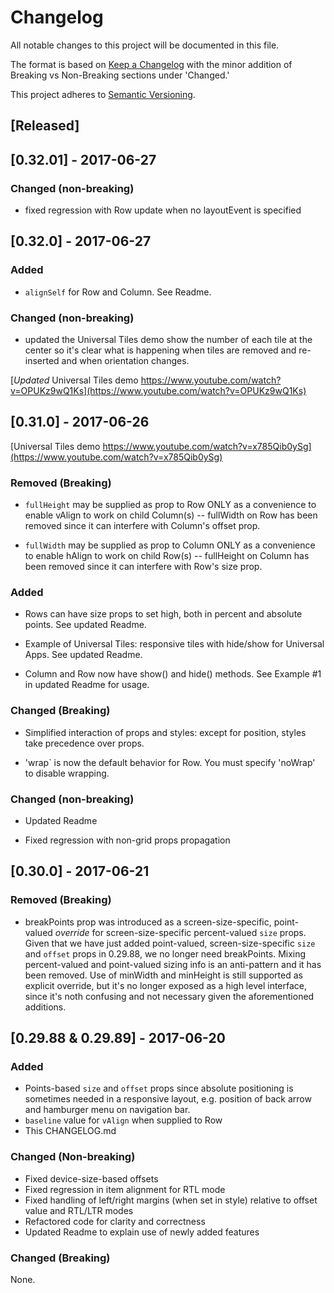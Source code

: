 # Changelog
All notable changes to this project will be documented in this file.

The format is based on [Keep a Changelog](http://keepachangelog.com/en/1.0.0/) with the minor addition of Breaking vs Non-Breaking sections under 'Changed.'

This project adheres to [Semantic Versioning](http://semver.org/spec/v2.0.0.html).

## [Released]

## [0.32.01] - 2017-06-27

### Changed (non-breaking)

- fixed regression with Row update when no layoutEvent is specified

## [0.32.0] - 2017-06-27

### Added 

- `alignSelf` for Row and Column. See Readme. 

### Changed (non-breaking)

- updated the Universal Tiles demo show the number of each tile at the center so it's clear what is happening when tiles are removed and re-inserted and when orientation changes.  

[*Updated* Universal Tiles demo https://www.youtube.com/watch?v=OPUKz9wQ1Ks](https://www.youtube.com/watch?v=OPUKz9wQ1Ks)

## [0.31.0] - 2017-06-26

[Universal Tiles demo https://www.youtube.com/watch?v=x785Qib0ySg](https://www.youtube.com/watch?v=x785Qib0ySg)

### Removed (Breaking)

- `fullHeight` may be supplied as prop to Row ONLY as a convenience to enable vAlign to work on child Column(s) -- fullWidth on Row has been removed since it can interfere with Column's offset prop. 

- `fullWidth` may be supplied as prop to Column ONLY as a convenience to enable hAlign to work on child Row(s) -- fullHeight on Column has been removed since it can interfere with Row's size prop. 

### Added

- Rows can have size props to set high, both in percent and absolute points. See updated Readme.

- Example of Universal Tiles: responsive tiles with hide/show for Universal Apps. See updated Readme.

- Column and Row now have show() and hide() methods. See Example #1 in updated Readme for usage. 

### Changed (Breaking)

- Simplified interaction of props and styles: except for position, styles take precedence over props.

- 'wrap` is now the default behavior for Row. You must specify 'noWrap' to disable wrapping. 

### Changed (non-breaking)

- Updated Readme

- Fixed regression with non-grid props propagation 

## [0.30.0] - 2017-06-21

### Removed (Breaking)

- breakPoints prop was introduced as a screen-size-specific, point-valued _override_ for screen-size-specific percent-valued `size` props. Given that we have just added point-valued, screen-size-specific `size` and `offset` props in 0.29.88, we no longer need breakPoints. Mixing percent-valued and point-valued sizing info is an anti-pattern and it has been removed. Use of minWidth and minHeight is still supported as explicit override, but it's no longer exposed as a high level interface, since it's noth confusing and not necessary given the aforementioned additions. 

## [0.29.88 & 0.29.89] - 2017-06-20

### Added
- Points-based `size` and `offset` props since absolute positioning is sometimes needed in a responsive layout, e.g. position of back arrow and hamburger menu on navigation bar. 
- `baseline` value for `vAlign` when supplied to Row
- This CHANGELOG.md

### Changed (Non-breaking)
- Fixed device-size-based offsets 
- Fixed regression in item alignment for RTL mode 
- Fixed handling of left/right margins (when set in style) relative to offset value and RTL/LTR modes
- Refactored code for clarity and correctness
- Updated Readme to explain use of newly added features

### Changed (Breaking)

None.